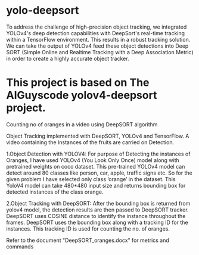 # yolo-deepsort

To address the challenge of high-precision object tracking, we integrated YOLOv4's deep detection capabilities with DeepSort's real-time tracking within a TensorFlow environment. This results in a robust tracking solution.
We can take the output of YOLOv4 feed these object detections into Deep SORT (Simple Online and Realtime Tracking with a Deep Association Metric) in order to create a highly accurate object tracker.

# This project is based on The AIGuyscode yolov4-deepsort project.
Counting no of oranges in a video using DeepSORT algorithm 

Object Tracking implemented with DeepSORT, YOLOv4 and TensorFlow. A video containing the Instances of the fruits are carried on Detection.

1.Object Detection with YOLOV4:
    For purpose of Detecting the instances of Oranges, I have used YOLOv4 (You Look Only Once) model along with pretrained weights on coco dataset. This pre-trained YOLOv4 model can detect around 80 classes like person, car, apple, traffic signs etc. So for the given problem I have selected only class ‘orange’ in the dataset. This YoloV4 model can take 480*480 input size and returns bounding box for detected instances of the class orange.
    
2.Object Tracking with DeepSORT:
    After the bounding box is returned from yolov4 model, the detection results are then passed to DeepSORT tracker. DeepSORT uses COSINE distance to identify the instance throughout the frames. DeepSORT uses the bounding box along with a tracking ID for the instances. This tracking ID is used for counting the no. of oranges.

Refer to the document "DeepSORT_oranges.docx" for metrics and commands


